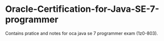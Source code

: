 Oracle-Certification-for-Java-SE-7-programmer
=============================================

Contains pratice and notes for oca java se 7 programmer exam (1z0-803).
